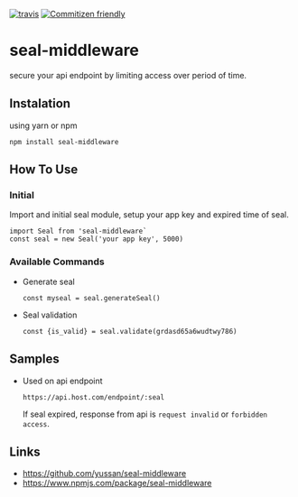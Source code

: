 [![travis](https://travis-ci.org/yussan/seal-middleware.svg?branch=master)](https://travis-ci.org/yussan/seal-middleware)
[![Commitizen friendly](https://img.shields.io/badge/commitizen-friendly-brightgreen.svg)](http://commitizen.github.io/cz-cli/)

# seal-middleware
secure your api endpoint by limiting access over period of time.

## Instalation
using yarn or npm 
```
npm install seal-middleware
```

## How To Use
### Initial
Import and initial seal module, setup your app key and expired time of seal.
```
import Seal from 'seal-middleware`
const seal = new Seal('your app key', 5000)
```

### Available Commands 
- Generate seal 
  ```
  const myseal = seal.generateSeal()
  ```
- Seal validation
  ```
  const {is_valid} = seal.validate(grdasd65a6wudtwy786)
  ```

## Samples 
- Used on api endpoint 
  ```
  https://api.host.com/endpoint/:seal
  ```
  If seal expired, response from api is `request invalid` or `forbidden access`.

## Links 
- https://github.com/yussan/seal-middleware
- https://www.npmjs.com/package/seal-middleware